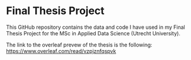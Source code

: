 # Final Thesis Project
This GitHub repository contains the data and code I have used in my Final Thesis Project for the MSc in Applied Data Science (Utrecht University).

The link to the overleaf prevew of the thesis is the following:
https://www.overleaf.com/read/vzpjznfqspvk
